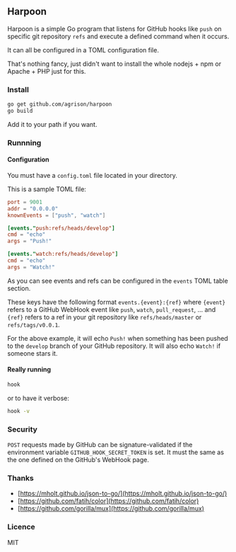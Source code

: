  ## Harpoon

Harpoon is a simple Go program that listens for GitHub hooks like `push` on specific git repository `refs` and execute
a defined command when it occurs.

It can all be configured in a TOML configuration file.

That's nothing fancy, just didn't want to install the whole nodejs + npm or Apache + PHP just for this.

### Install

```sh
go get github.com/agrison/harpoon
go build
```

Add it to your path if you want.

### Runnning

#### Configuration

You must have a `config.toml` file located in your directory.

This is a sample TOML file:

```toml
port = 9001
addr = "0.0.0.0"
knownEvents = ["push", "watch"]

[events."push:refs/heads/develop"]
cmd = "echo"
args = "Push!"

[events."watch:refs/heads/develop"]
cmd = "echo"
args = "Watch!"
```

As you can see events and refs can be configured in the `events` TOML table section.

These keys have the following format `events.{event}:{ref}` where `{event}` refers to a GitHub WebHook event
like `push`, `watch`, `pull_request`, ... and `{ref}` refers to a ref in your git repository like `refs/heads/master` or `refs/tags/v0.0.1`.

For the above example, it will echo `Push!` when something has been pushed to the `develop` branch of your GitHub repository. 
It will also echo `Watch!` if someone stars it.

#### Really running

```sh
hook
```

or to have it verbose:
```sh
hook -v
```

### Security

`POST` requests made by GitHub can be signature-validated if the environment variable `GITHUB_HOOK_SECRET_TOKEN` is set.
It must the same as the one defined on the GitHub's WebHook page.

### Thanks

- [https://mholt.github.io/json-to-go/](https://mholt.github.io/json-to-go/)
- [https://github.com/fatih/color](https://github.com/fatih/color)
- [https://github.com/gorilla/mux](https://github.com/gorilla/mux)

### Licence
MIT
